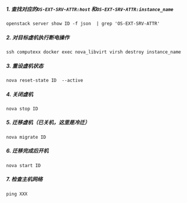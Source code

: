 ##### 1. 查找对应的`OS-EXT-SRV-ATTR:host` 和`OS-EXT-SRV-ATTR:instance_name`
```
openstack server show ID -f json  | grep 'OS-EXT-SRV-ATTR'
```



##### 2. 对目标虚机执行断电操作

```
ssh computexx docker exec nova_libvirt virsh destroy instance_name
```



##### 3. 重设虚机状态

```
nova reset-state ID  --active
```



##### 4. 关闭虚机

```
nova stop ID
```



##### 5. 迁移虚机（已关机，这里是冷迁）

```
nova migrate ID
```



##### 6. 迁移完成后开机

```
nova start ID
```



##### 7. 检查主机网络 

```
ping XXX
```
